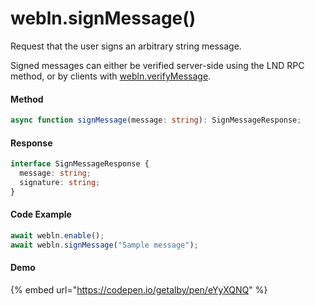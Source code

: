 # webln.signMessage()

Request that the user signs an arbitrary string message.&#x20;

Signed messages can either be verified server-side using the LND RPC method, or by clients with [webln.verifyMessage](https://webln.dev/#/api/verify-message).

#### Method

```typescript
async function signMessage(message: string): SignMessageResponse;
```

#### Response

```typescript
interface SignMessageResponse {
  message: string;
  signature: string;
}
```

#### Code Example <a href="#demo" id="demo"></a>

```typescript
await webln.enable();
await webln.signMessage("Sample message"); 
```

#### Demo

{% embed url="https://codepen.io/getalby/pen/eYyXQNQ" %}

